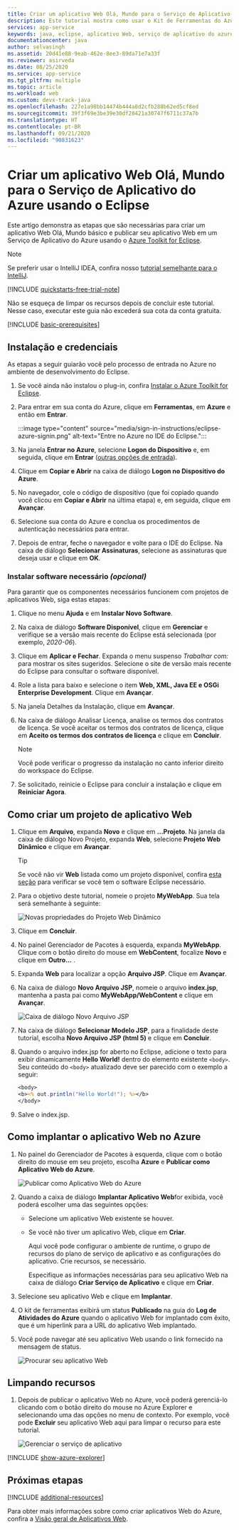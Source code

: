 ```yaml
---
title: Criar um aplicativo Web Olá, Mundo para o Serviço de Aplicativo do Azure usando o Eclipse
description: Este tutorial mostra como usar o Kit de Ferramentas do Azure para Eclipse para criar um aplicativo Web Hello World para o Azure.
services: app-service
keywords: java, eclipse, aplicativo Web, serviço de aplicativo do azure, olá, mundo, início rápido
documentationcenter: java
author: selvasingh
ms.assetid: 20d41e88-9eab-462e-8ee3-89da71e7a33f
ms.reviewer: asirveda
ms.date: 08/25/2020
ms.service: app-service
ms.tgt_pltfrm: multiple
ms.topic: article
ms.workload: web
ms.custom: devx-track-java
ms.openlocfilehash: 227e1a98bb14474b444a8d2cfb288b62ed5cf8ed
ms.sourcegitcommit: 39f3f69e3be39e30df28421a30747f6711c37a7b
ms.translationtype: HT
ms.contentlocale: pt-BR
ms.lasthandoff: 09/21/2020
ms.locfileid: "90831623"
---
```

# <a name="create-a-hello-world-web-app-for-azure-app-service-using-eclipse"></a>Criar um aplicativo Web Olá, Mundo para o Serviço de Aplicativo do Azure usando o Eclipse

Este artigo demonstra as etapas que são necessárias para criar um aplicativo Web Olá, Mundo básico e publicar seu aplicativo Web em um Serviço de Aplicativo do Azure usando o [Azure Toolkit for Eclipse](https://marketplace.eclipse.org/content/azure-toolkit-eclipse).

> [!NOTE]
>
> Se preferir usar o IntelliJ IDEA, confira nosso [tutorial semelhante para o IntelliJ][intellij-hello-world].
>
>[!INCLUDE [quickstarts-free-trial-note](includes/quickstarts-free-trial-note.md)]
>
> Não se esqueça de limpar os recursos depois de concluir este tutorial. Nesse caso, executar este guia não excederá sua cota da conta gratuita.
>

[!INCLUDE [basic-prerequisites](includes/basic-prerequisites.md)]

## <a name="installation-and-sign-in"></a>Instalação e credenciais

As etapas a seguir guiarão você pelo processo de entrada no Azure no ambiente de desenvolvimento do Eclipse.

1. Se você ainda não instalou o plug-in, confira [Instalar o Azure Toolkit for Eclipse](installation.md).

1. Para entrar em sua conta do Azure, clique em **Ferramentas**, em **Azure** e então em **Entrar**.

   :::image type="content" source="media/sign-in-instructions/eclipse-azure-signin.png" alt-text="Entre no Azure no IDE do Eclipse.":::

1. Na janela **Entrar no Azure**, selecione **Logon do Dispositivo** e, em seguida, clique em **Entrar** ([outras opções de entrada](sign-in-instructions.md)).

1. Clique em **Copiar e Abrir** na caixa de diálogo **Logon no Dispositivo do Azure**.

1. No navegador, cole o código de dispositivo (que foi copiado quando você clicou em **Copiar e Abrir** na última etapa) e, em seguida, clique em **Avançar**.

1. Selecione sua conta do Azure e conclua os procedimentos de autenticação necessários para entrar.

1. Depois de entrar, feche o navegador e volte para o IDE do Eclipse. Na caixa de diálogo **Selecionar Assinaturas**, selecione as assinaturas que deseja usar e clique em **OK**.

### <a name="install-required-software-optional"></a>Instalar software necessário *(opcional)*

Para garantir que os componentes necessários funcionem com projetos de aplicativos Web, siga estas etapas:

1. Clique no menu **Ajuda** e em **Instalar Novo Software**.

1. Na caixa de diálogo **Software Disponível**, clique em **Gerenciar** e verifique se a versão mais recente do Eclipse está selecionada (por exemplo, *2020-06*).

1. Clique em **Aplicar e Fechar**. Expanda o menu suspenso *Trabalhar com:* para mostrar os sites sugeridos. Selecione o site de versão mais recente do Eclipse para consultar o software disponível.

1. Role a lista para baixo e selecione o item **Web, XML, Java EE e OSGi Enterprise Development**. Clique em **Avançar**.

1. Na janela Detalhes da Instalação, clique em **Avançar**.

1. Na caixa de diálogo Analisar Licença, analise os termos dos contratos de licença. Se você aceitar os termos dos contratos de licença, clique em **Aceito os termos dos contratos de licença** e clique em **Concluir**. 

   > [!NOTE]
   > Você pode verificar o progresso da instalação no canto inferior direito do workspace do Eclipse.

1. Se solicitado, reinicie o Eclipse para concluir a instalação e clique em **Reiniciar Agora**.

## <a name="creating-a-web-app-project"></a>Como criar um projeto de aplicativo Web

1. Clique em **Arquivo**, expanda **Novo** e clique em **...Projeto**. Na janela da caixa de diálogo Novo Projeto, expanda **Web**, selecione **Projeto Web Dinâmico** e clique em **Avançar**.

   > [!TIP]
   > Se você não vir **Web** listada como um projeto disponível, confira [esta seção](#install-required-software-optional) para verificar se você tem o software Eclipse necessário.

1. Para o objetivo deste tutorial, nomeie o projeto **MyWebApp**. Sua tela será semelhante à seguinte:
   
   ![Novas propriedades do Projeto Web Dinâmico][dynamic-web-project-properties]

1. Clique em **Concluir**.

1. No painel Gerenciador de Pacotes à esquerda, expanda **MyWebApp**. Clique com o botão direito do mouse em **WebContent**, focalize **Novo** e clique em **Outro...** .

1. Expanda **Web** para localizar a opção **Arquivo JSP**. Clique em **Avançar**.

1. Na caixa de diálogo **Novo Arquivo JSP**, nomeie o arquivo **index.jsp**, mantenha a pasta pai como **MyWebApp/WebContent** e clique em **Avançar**.

   ![Caixa de diálogo Novo Arquivo JSP][new-jsp-file-dialog]

1. Na caixa de diálogo **Selecionar Modelo JSP**, para a finalidade deste tutorial, escolha **Novo Arquivo JSP (html 5)** e clique em **Concluir**.

1. Quando o arquivo index.jsp for aberto no Eclipse, adicione o texto para exibir dinamicamente **Hello World!** dentro do elemento existente `<body>`. Seu conteúdo do `<body>` atualizado deve ser parecido com o exemplo a seguir:
   
   ```jsp
   <body>
   <b><% out.println("Hello World!"); %></b>
   </body>
   ```
1. Salve o index.jsp.

## <a name="deploying-the-web-app-to-azure"></a>Como implantar o aplicativo Web no Azure

1. No painel do Gerenciador de Pacotes à esquerda, clique com o botão direito do mouse em seu projeto, escolha **Azure** e **Publicar como Aplicativo Web do Azure**.
   
   ![Publicar como Aplicativo Web do Azure][publish-as-azure-web-app]

1. Quando a caixa de diálogo **Implantar Aplicativo Web**for exibida, você poderá escolher uma das seguintes opções:

   * Selecione um aplicativo Web existente se houver.

   * Se você não tiver um aplicativo Web, clique em **Criar**.

      Aqui você pode configurar o ambiente de runtime, o grupo de recursos do plano de serviço de aplicativo e as configurações do aplicativo. Crie recursos, se necessário.

      Especifique as informações necessárias para seu aplicativo Web na caixa de diálogo **Criar Serviço de Aplicativo** e clique em **Criar**.

1. Selecione seu aplicativo Web e clique em **Implantar**.

1. O kit de ferramentas exibirá um status **Publicado** na guia do **Log de Atividades do Azure** quando o aplicativo Web for implantado com êxito, que é um hiperlink para a URL do aplicativo Web implantado.

1. Você pode navegar até seu aplicativo Web usando o link fornecido na mensagem de status.

   ![Procurar seu aplicativo Web][browse-web-app]

## <a name="cleaning-up-resources"></a>Limpando recursos

1. Depois de publicar o aplicativo Web no Azure, você poderá gerenciá-lo clicando com o botão direito do mouse no Azure Explorer e selecionando uma das opções no menu de contexto. Por exemplo, você pode **Excluir** seu aplicativo Web aqui para limpar o recurso para este tutorial.

   ![Gerenciar o serviço de aplicativo][manage-app-service]

[!INCLUDE [show-azure-explorer](includes/show-azure-explorer.md)]

## <a name="next-steps"></a>Próximas etapas

[!INCLUDE [additional-resources](includes/additional-resources.md)]

Para obter mais informações sobre como criar aplicativos Web do Azure, confira a [Visão geral de Aplicativos Web].

<!-- URL List -->

[Azure Toolkit for Eclipse]: /azure/developer/java/tookit-for-eclipse
[Azure Toolkit for IntelliJ]: ../toolkit-for-intellij
[intellij-hello-world]: ../toolkit-for-intellij/create-hello-world-web-app.md
[Visão geral de Aplicativos Web]: /azure/app-service/app-service-web-overview
[Apache Tomcat]: http://tomcat.apache.org/
[Jetty]: http://www.eclipse.org/jetty/
[Legacy Version]: create-hello-world-web-app-legacy-version.md

<!-- IMG List -->

[browse-web-app]: media/create-hello-world-web-app/browse-web-app.png
[dynamic-web-project-properties]: media/create-hello-world-web-app/dynamic-web-project-properties.png
[new-jsp-file-dialog]: media/create-hello-world-web-app/new-jsp-file-dialog.png
[publish-as-azure-web-app]: media/create-hello-world-web-app/publish-as-azure-web-app.png
[publish-status]: media/create-hello-world-web-app/publish-status.png
[manage-app-service]: media/create-hello-world-web-app/manage-app-service.png